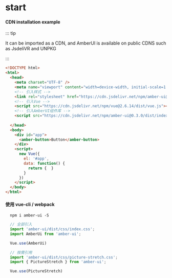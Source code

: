 # start 



#### CDN installation example



::: tip

It can be imported as a CDN, and AmberUI is available on public CDNS such as JsdeliVR and UNPKG

:::

```html
<!DOCTYPE html>
<html>
  <head>
    <meta charset="UTF-8" />
    <meta name="viewport" content="width=device-width, initial-scale=1.0" />
    <!-- 引入样式 -->
    <link rel="stylesheet" href="https://cdn.jsdelivr.net/npm/amber-ui@0.3.0/dist/css/index.css" />
    <!-- 引入Vue -->
    <script src="https://cdn.jsdelivr.net/npm/vue@2.6.14/dist/vue.js"></script>
    <!-- 引入AmberUI组件库 -->
    <script src="https://cdn.jsdelivr.net/npm/amber-ui@0.3.0/dist/index.umd.min.js"></script>
    
  </head>
  <body>
    <div id="app">
      <amber-button>Button</amber-button>
    </div>
    <script>
      new Vue({
        el: '#app',
        data: function() {
          return {  }
        }
      })
    </script>
  </body>
</html>
```


#### 使用 vue-cli / webpack

```shell
  npm i amber-ui -S
```

```javascript
  // 全部引入
  import 'amber-ui/dist/css/index.css';
  import AmberUi from 'amber-ui';

  Vue.use(AmberUi)

  // 按需引用
  import 'amber-ui/dist/css/picture-stretch.css';
  import { PictureStretch } from 'amber-ui';

  Vue.use(PictureStretch)
```


